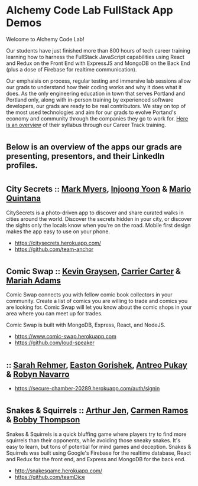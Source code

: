 # Alchemy Code Lab FullStack App Demos

Welcome to Alchemy Code Lab! 

Our students have just finished more than 800 hours of tech career training learning how to harness the FullStack JavaScript capabilities using React and Redux on the Front End with ExpressJS and MongoDB on the Back End (plus a dose of Firebase for realtime communication).

Our emphaisis on process, regular testing and immersive lab sessions allow our grads to understand how their coding works and why it does what it does. As the only engineering education in town that serves Portland and Portland only, along with in-person training by experienced software developers, our grads are ready to be real contributors. We stay on top of the most used technologies and aim for our grads to evolve Portand's economy and community through the companies they go to work for. [Here is an overview](https://docs.google.com/document/d/1RVKZ4wzOLJn5OeIE-94riRoJGLpwLRG1SuBdGY7sedg/edit?usp=sharing) of their syllabus through our Career Track training.  

# <h2> Below is an overview of the apps our grads are presenting, presentors, and their LinkedIn profiles.
  
# <h2> City Secrets :: [Mark Myers](https://www.linkedin.com/in/markalope/), [Injoong Yoon](https://www.linkedin.com/in/injoong/) & [Mario Quintana](https://www.linkedin.com/in/mario-quintana/)
CitySecrets is a photo-driven app to discover and share curated walks in cities around the world. Discover the secrets hidden in your city, or discover the sights only the locals know when you're on the road. Mobile first design makes the app easy to use on your phone.
- https://citysecrets.herokuapp.com/
- https://github.com/team-anchor

# <h2> Comic Swap :: [Kevin Graysen](https://www.linkedin.com/in/kevingrayson/), [Carrier Carter](https://www.linkedin.com/in/carrieacarter/) & [Mariah Adams](https://www.linkedin.com/in/mariah-adams/)

Comic Swap connects you with fellow comic book collectors in your community. Create a list of comics you are willing to trade and comics you are looking for. Comic Swap will let you know about the comic shops in your area where you can meet up for trades.

Comic Swap is built with MongoDB, Express, React, and NodeJS.
  
 - https://www.comic-swap.herokuapp.com
 - https://github.com/loud-speaker
 
 # <h2> :: [Sarah Rehmer](https://www.linkedin.com/in/sarahrehmer/), [Easton Gorishek](https://www.linkedin.com/in/easton-gorishek/), [Antreo Pukay](https://www.linkedin.com/in/antreo-pukay/) & [Robyn Navarro](https://www.linkedin.com/in/robynanavarro/)
  
- https://secure-chamber-20289.herokuapp.com/auth/signin
  
 # <h2> Snakes & Squirrels :: [Arthur Jen](https://www.linkedin.com/in/arthurjen/), [Carmen Ramos](https://www.linkedin.com/in/carmenvramos/) & [Bobby Thompson](https://www.linkedin.com/in/rbtprograms/)
Snakes & Squirrels is a quick bluffing game where players try to find more squirrels than their opponents, while avoiding those sneaky snakes. It's easy to learn, but tons of potential for mind games and deception. Snakes & Squirrels was built using Google's Firebase for the realtime database, React and Redux for the front end, and Express and MongoDB for the back end.

- http://snakesgame.herokuapp.com/
- https://github.com/teamDice

